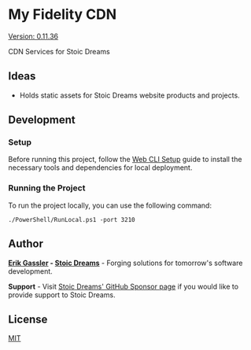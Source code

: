 # My Fidelity CDN

[Version: 0.11.36](https://github.com/StoicDreams/MyFiCDN)

CDN Services for Stoic Dreams

## Ideas

- Holds static assets for Stoic Dreams website products and projects.

## Development

### Setup

Before running this project, follow the [Web CLI Setup](https://webui.stoicdeams.com/tools/cli) guide to install the necessary tools and dependencies for local deployment.

### Running the Project

To run the project locally, you can use the following command:

```terminal:Run the project from the root directory
./PowerShell/RunLocal.ps1 -port 3210
```

## Author

**[Erik Gassler](https://www.erikgassler.com) - [Stoic Dreams](https://www.stoicdreams.com)** - Forging solutions for tomorrow's software development.

**Support** - Visit [Stoic Dreams' GitHub Sponsor page](https://github.com/sponsors/StoicDreams) if you would like to provide support to Stoic Dreams.

## License

[MIT](LICENSE)

